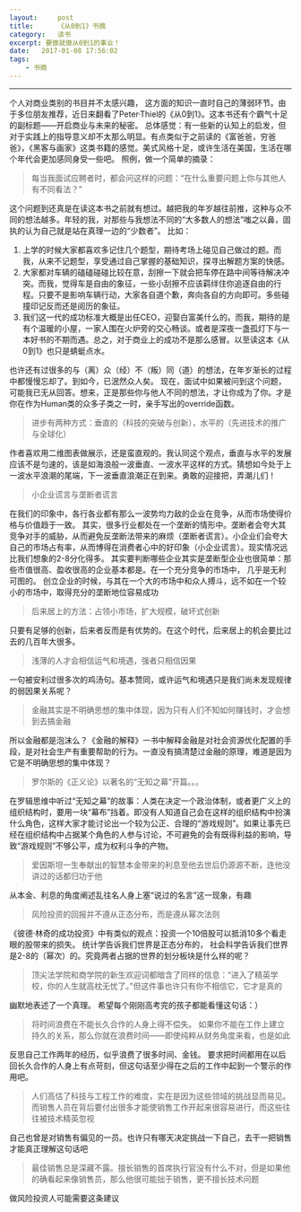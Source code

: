 ```yaml
---
layout:     post
title:      《从0到1》书摘
category:   读书
excerpt: 要做就做从0到1的事业！
date:   2017-01-08 17:56:02
tags:
    - 书摘
---
```


---

个人对商业类别的书目并不太感兴趣， 这方面的知识一直时自己的薄弱环节。由于多位朋友推荐，近日来翻看了Peter·Thiel的《从0到1》。这本书还有个霸气十足的副标题——开启商业与未来的秘密。
总体感觉：有一些新的认知上的启发，但对于实践上的指导意义却不太那么明显。有点类似于之前读的《富爸爸，穷爸爸》，《黑客与画家》这类书籍的感觉。美式风格十足，或许生活在美国，生活在哪个年代会更加感同身受一些吧。
照例，做一个简单的摘录：

> 每当我面试应聘者时，都会问这样的问题：“在什么重要问题上你与其他人有不同看法？”

这个问题到还真是在读这本书之前就有想过。越把我的年岁越往前推，这种与众不同的想法越多。年轻的我，对那些与我想法不同的“大多数人的想法”嗤之以鼻，固执的认为自己就是站在真理一边的“少数者”。
比如：

 1. 上学的时候大家都喜欢多记住几个题型，期待考场上碰见自己做过的题。而我，从来不记题型，享受通过自己掌握的基础知识，探寻出解题方案的快感。
 2. 大家都对车辆的磕磕碰碰比较在意，刮擦一下就会把车停在路中间等待解决冲突。而我，觉得车是自由的象征，一些小刮擦不应该羁绊住你追逐自由的行程。只要不是影响车辆行动，大家各自道个歉，奔向各自的方向即可。多些碰撞印记反而还是阅历的象征。
 3. 我们这一代的成功标准大概是出任CEO，迎娶白富美什么的。而我，期待的是有个温暖的小屋，一家人围在火炉旁的交心畅谈。或者是深夜一盏孤灯下与一本好书的不期而遇。总之，对于商业上的成功不是那么感冒。以至读这本《从0到1》也只是蜻蜓点水。

也许还有过很多的与（离）众（经）不（叛）同（道）的想法，在年岁渐长的过程中都慢慢忘却了。到如今，已泯然众人矣。 现在，面试中如果被问到这个问题，可能我已无从回答。想来，正是那些你与他人不同的想法，才让你成为了你。才是你在作为Human类的众多子类之一时，亲手写出的override函数。

> 进步有两种方式：垂直的（科技的突破与创新），水平的（先进技术的推广与全球化）

作者喜欢用二维图表做展示，还是蛮直观的。我认同这个观点，垂直与水平的发展应该不是匀速的，该是如海浪般一波垂直、一波水平这样的方式。猜想如今处于上一波水平浪潮的尾端，下一波垂直浪潮正在到来。勇敢的迎接把，弄潮儿们！

>小企业谎言与垄断者谎言

在我们的印象中，各行各业都有那么一波势均力敌的企业在竞争，从而市场使得价格与价值趋于一致。
其实，很多行业都处在一个垄断的情形中。垄断者会夸大其竞争对手的威胁，从而避免反垄断法带来的麻烦（垄断者谎言）。小企业们会夸大自己的市场占有率，从而博得在消费者心中的好印象（小企业谎言）。现实情况远比我们想象的2-8分化得多。
其实要判断哪些企业其实是垄断型企业也很简单：那些市值很高、盈收很高的企业基本都是。在一个充分竞争的市场中， 几乎是无利可图的。
创立企业的时候，与其在一个大的市场中和众人搏斗，远不如在一个较小的市场中，取得充分的垄断地位容易成功

> 后来居上的方法：占领小市场，扩大规模，破坏式创新

只要有足够的创新，后来者反而是有优势的。在这个时代，后来居上的机会要比过去的几百年大很多。

> 浅薄的人才会相信运气和境遇，强者只相信因果

一句被安利过很多次的鸡汤句。基本赞同，或许运气和境遇只是我们尚未发现规律的弱因果关系呢？

> 金融其实是不明确思想的集中体现，因为只有人们不知如何赚钱时，才会想到去搞金融

所以金融都是泡沫么？《金融的解释》一书中解释金融是对社会资源优化配置的手段，是对社会生产有重要帮助的行为。一直没有搞清楚过金融的原理，难道是因为它是不明确思想的集中体现？

> 罗尔斯的《正义论》以著名的“无知之幕”开篇。。。

在罗辑思维中听过“无知之幕”的故事：人类在决定一个政治体制，或者更广义上的组织结构时，要用一块“幕布”挡着。即没有人知道自己会在这样的组织结构中扮演什么角色，这样大家才能讨论出一个较为公正、合理的“游戏规则”。如果让事先已经在组织结构中占据某个角色的人参与讨论，不可避免的会有既得利益的影响，导致“游戏规则”不够公平，成为权利斗争的产物。

> 爱因斯坦一生奉献出的智慧本金带来的利息至他去世后仍源源不断，连他没讲过的话都归功于他

从本金、利息的角度阐述乱往名人身上塞“说过的名言”这一现象，有趣

> 风险投资的回报并不遵从正态分布，而是遵从幂次法则

《彼德·林奇的成功投资》中有类似的观点：投资一个10倍股可以抵消10多个看走眼的股带来的损失。
统计学告诉我们世界是正态分布的， 社会科学告诉我们世界是2-8的（幂次）的。究竟两者占据的世界的划分板块是什么样的呢？

> 顶尖法学院和商学院的新生欢迎词都暗含了同样的信息：“进入了精英学校，你的人生就高枕无忧了。”但这件事也许只有你不相信它，它才是真的

幽默地表述了一个真理。 希望每个刚刚高考完的孩子都能看懂这句话：）

> 将时间浪费在不能长久合作的人身上得不偿失。 如果你不能在工作上建立持久的关系，那么你就在浪费时间——即使纯粹从财务角度来看，也是如此

反思自己工作两年的经历，似乎浪费了很多时间、金钱。 要求把时间都用在以后回长久合作的人身上有点苛刻，但这句话至少得在之后的工作中起到一个警示的作用吧。

> 人们高估了科技与工程工作的难度，实在是因为这些领域的挑战显而易见。而销售人员在背后要付出很多才能使销售工作开起来很容易进行，而这些往往被技术精英忽视

自己也曾是对销售有偏见的一员。也许只有哪天决定挑战一下自己，去干一把销售才能真正理解这句话吧

> 最佳销售总是深藏不露。擅长销售的首席执行官没有什么不对，但是如果他的确看起来像销售员，那么他很可能拙于销售，更不擅长技术问题

做风险投资人可能需要这条建议
